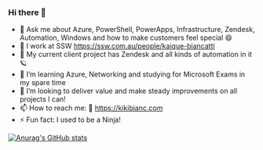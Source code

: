 ### Hi there 👋

- 💬 Ask me about Azure, PowerShell, PowerApps, Infrastructure, Zendesk, Automation, Windows and how to make customers feel special 😄
- 🏃 I work at SSW https://ssw.com.au/people/kaique-biancatti
- 🔭 My current client project has Zendesk and all kinds of automation in it 🪐
- 🌱 I’m learning Azure, Networking and studying for Microsoft Exams in my spare time
- 👯 I’m looking to deliver value and make steady improvements on all projects I can!
- 📫 How to reach me: 🐤 https://kikibianc.com
- ⚡ Fun fact: I used to be a Ninja!

[![Anurag's GitHub stats](https://github-readme-stats.vercel.app/api?username=kikibianc&theme=synthwave)](https://github.com/anuraghazra/github-readme-stats)

